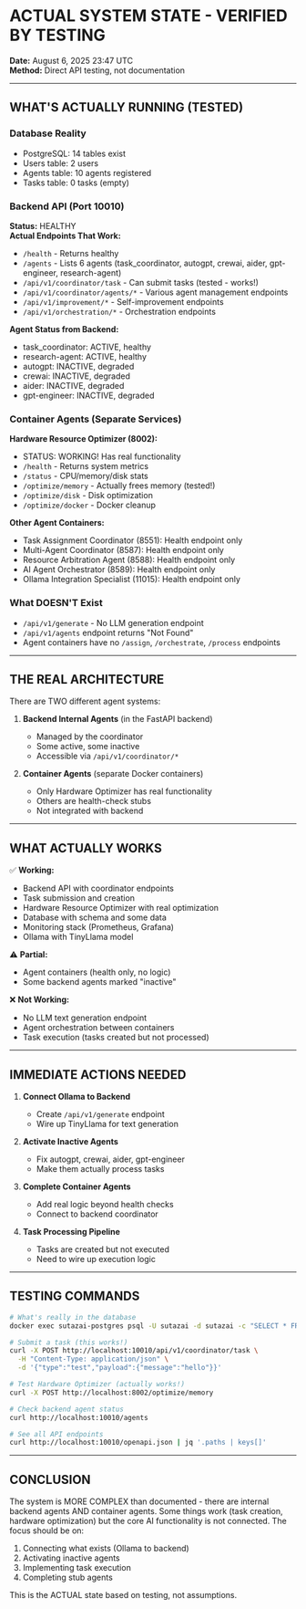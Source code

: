 # ACTUAL SYSTEM STATE - VERIFIED BY TESTING

**Date:** August 6, 2025 23:47 UTC  
**Method:** Direct API testing, not documentation  

---

## WHAT'S ACTUALLY RUNNING (TESTED)

### Database Reality
- PostgreSQL: 14 tables exist
- Users table: 2 users
- Agents table: 10 agents registered
- Tasks table: 0 tasks (empty)

### Backend API (Port 10010)
**Status:** HEALTHY  
**Actual Endpoints That Work:**
- `/health` - Returns healthy
- `/agents` - Lists 6 agents (task_coordinator, autogpt, crewai, aider, gpt-engineer, research-agent)
- `/api/v1/coordinator/task` - Can submit tasks (tested - works!)
- `/api/v1/coordinator/agents/*` - Various agent management endpoints
- `/api/v1/improvement/*` - Self-improvement endpoints
- `/api/v1/orchestration/*` - Orchestration endpoints

**Agent Status from Backend:**
- task_coordinator: ACTIVE, healthy
- research-agent: ACTIVE, healthy  
- autogpt: INACTIVE, degraded
- crewai: INACTIVE, degraded
- aider: INACTIVE, degraded
- gpt-engineer: INACTIVE, degraded

### Container Agents (Separate Services)

**Hardware Resource Optimizer (8002):**
- STATUS: WORKING! Has real functionality
- `/health` - Returns system metrics
- `/status` - CPU/memory/disk stats  
- `/optimize/memory` - Actually frees memory (tested!)
- `/optimize/disk` - Disk optimization
- `/optimize/docker` - Docker cleanup

**Other Agent Containers:**
- Task Assignment Coordinator (8551): Health endpoint only
- Multi-Agent Coordinator (8587): Health endpoint only  
- Resource Arbitration Agent (8588): Health endpoint only
- AI Agent Orchestrator (8589): Health endpoint only
- Ollama Integration Specialist (11015): Health endpoint only

### What DOESN'T Exist
- `/api/v1/generate` - No LLM generation endpoint
- `/api/v1/agents` endpoint returns "Not Found"
- Agent containers have no `/assign`, `/orchestrate`, `/process` endpoints

---

## THE REAL ARCHITECTURE

There are TWO different agent systems:

1. **Backend Internal Agents** (in the FastAPI backend)
   - Managed by the coordinator
   - Some active, some inactive
   - Accessible via `/api/v1/coordinator/*`

2. **Container Agents** (separate Docker containers)
   - Only Hardware Optimizer has real functionality
   - Others are health-check stubs
   - Not integrated with backend

---

## WHAT ACTUALLY WORKS

✅ **Working:**
- Backend API with coordinator endpoints
- Task submission and creation
- Hardware Resource Optimizer with real optimization
- Database with schema and some data
- Monitoring stack (Prometheus, Grafana)
- Ollama with TinyLlama model

⚠️ **Partial:**
- Agent containers (health only, no logic)
- Some backend agents marked "inactive"

❌ **Not Working:**
- No LLM text generation endpoint
- Agent orchestration between containers
- Task execution (tasks created but not processed)

---

## IMMEDIATE ACTIONS NEEDED

1. **Connect Ollama to Backend**
   - Create `/api/v1/generate` endpoint
   - Wire up TinyLlama for text generation

2. **Activate Inactive Agents**
   - Fix autogpt, crewai, aider, gpt-engineer
   - Make them actually process tasks

3. **Complete Container Agents**
   - Add real logic beyond health checks
   - Connect to backend coordinator

4. **Task Processing Pipeline**
   - Tasks are created but not executed
   - Need to wire up execution logic

---

## TESTING COMMANDS

```bash
# What's really in the database
docker exec sutazai-postgres psql -U sutazai -d sutazai -c "SELECT * FROM agents;"

# Submit a task (this works!)
curl -X POST http://localhost:10010/api/v1/coordinator/task \
  -H "Content-Type: application/json" \
  -d '{"type":"test","payload":{"message":"hello"}}'

# Test Hardware Optimizer (actually works!)
curl -X POST http://localhost:8002/optimize/memory

# Check backend agent status
curl http://localhost:10010/agents

# See all API endpoints
curl http://localhost:10010/openapi.json | jq '.paths | keys[]'
```

---

## CONCLUSION

The system is MORE COMPLEX than documented - there are internal backend agents AND container agents. Some things work (task creation, hardware optimization) but the core AI functionality is not connected. The focus should be on:

1. Connecting what exists (Ollama to backend)
2. Activating inactive agents
3. Implementing task execution
4. Completing stub agents

This is the ACTUAL state based on testing, not assumptions.